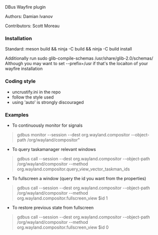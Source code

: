 DBus Wayfire plugin

Authors: Damian Ivanov

Contributors: Scott Moreau

### Installation
Standard:
meson build && ninja -C build && ninja -C build install

Additionally run sudo glib-compile-schemas /usr/share/glib-2.0/schemas/ 
Although you may want to set --prefix=/usr if that's
the locaiton of your wayfire installation

### Coding style
* uncrustify.ini in the repo
* follow the style used
* using 'auto' is strongly discouraged

### Examples

* To continuously monitor for signals 
>gdbus monitor --session --dest org.wayland.compositor --object-path /org/wayland/compositor"

* To query taskamanager relevant windows
>gdbus call --session --dest org.wayland.compositor --object-path /org/wayland/compositor --method org.wayland.compositor.query_view_vector_taskman_ids 

* To fullscreen a window (query the id you want from the properties)
>gdbus call --session --dest org.wayland.compositor --object-path /org/wayland/compositor --method org.wayland.compositor.fullscreen_view $id 1

* To restore previous state from fullscreen
>gdbus call --session --dest org.wayland.compositor --object-path /org/wayland/compositor --method org.wayland.compositor.fullscreen_view $id 0
